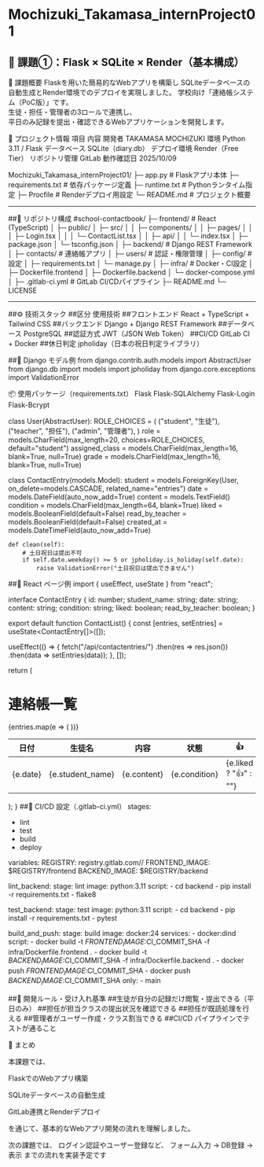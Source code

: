 # Mochizuki_Takamasa_internProject01

## 🧾 課題①：Flask × SQLite × Render（基本構成）
🎯 課題概要
Flaskを用いた簡易的なWebアプリを構築し
SQLiteデータベースの自動生成とRender環境でのデプロイを実現しました。
学校向け「連絡帳システム（PoC版）」です。  
生徒・担任・管理者の3ロールで連携し、  
平日のみ記録を提出・確認できるWebアプリケーションを開発します。

🧩 プロジェクト情報
項目	内容
開発者	TAKAMASA MOCHIZUKI
環境	Python 3.11 / Flask
データベース	SQLite（diary.db）
デプロイ環境	Render（Free Tier）
リポジトリ管理	GitLab
動作確認日	2025/10/09

Mochizuki_Takamasa_internProject01/
├─ app.py                # Flaskアプリ本体
├─ requirements.txt      # 依存パッケージ定義
├─ runtime.txt           # Pythonランタイム指定
├─ Procfile              # Renderデプロイ用設定
└─ README.md             # プロジェクト概要


---
##🧩 リポジトリ構成
#school-contactbook/
├─ frontend/                # React (TypeScript)
│  ├─ public/
│  ├─ src/
│  │  ├─ components/
│  │  ├─ pages/
│  │  │  ├─ Login.tsx
│  │  │  └─ ContactList.tsx
│  │  ├─ api/
│  │  └─ index.tsx
│  ├─ package.json
│  └─ tsconfig.json
│
├─ backend/                 # Django REST Framework
│  ├─ contacts/             # 連絡帳アプリ
│  ├─ users/                # 認証・権限管理
│  ├─ config/               # 設定
│  ├─ requirements.txt
│  └─ manage.py
│
├─ infra/                   # Docker・CI設定
│  ├─ Dockerfile.frontend
│  ├─ Dockerfile.backend
│  └─ docker-compose.yml
│
├─ .gitlab-ci.yml           # GitLab CI/CDパイプライン
├─ README.md
└─ LICENSE


---
##⚙️ 技術スタック
##区分	使用技術
##フロントエンド	React + TypeScript + Tailwind CSS
##バックエンド	Django + Django REST Framework
##データベース	PostgreSQL
##認証方式	JWT（JSON Web Token）
##CI/CD	GitLab CI + Docker
##休日判定	jpholiday（日本の祝日判定ライブラリ）

##🧩 Django モデル例
from django.contrib.auth.models import AbstractUser
from django.db import models
import jpholiday
from django.core.exceptions import ValidationError

📦 使用パッケージ（requirements.txt）
Flask
Flask-SQLAlchemy
Flask-Login
Flask-Bcrypt


class User(AbstractUser):
    ROLE_CHOICES = (
        ("student", "生徒"),
        ("teacher", "担任"),
        ("admin", "管理者"),
    )
    role = models.CharField(max_length=20, choices=ROLE_CHOICES, default="student")
    assigned_class = models.CharField(max_length=16, blank=True, null=True)
    grade = models.CharField(max_length=16, blank=True, null=True)


class ContactEntry(models.Model):
    student = models.ForeignKey(User, on_delete=models.CASCADE, related_name="entries")
    date = models.DateField(auto_now_add=True)
    content = models.TextField()
    condition = models.CharField(max_length=64, blank=True)
    liked = models.BooleanField(default=False)
    read_by_teacher = models.BooleanField(default=False)
    created_at = models.DateTimeField(auto_now_add=True)

    def clean(self):
        # 土日祝日は提出不可
        if self.date.weekday() >= 5 or jpholiday.is_holiday(self.date):
            raise ValidationError("土日祝日は提出できません")

##🧩 React ページ例
import { useEffect, useState } from "react";

interface ContactEntry {
  id: number;
  student_name: string;
  date: string;
  content: string;
  condition: string;
  liked: boolean;
  read_by_teacher: boolean;
}

export default function ContactList() {
  const [entries, setEntries] = useState<ContactEntry[]>([]);

  useEffect(() => {
    fetch("/api/contactentries/")
      .then(res => res.json())
      .then(data => setEntries(data));
  }, []);

  return (
    <div className="p-4">
      <h1 className="text-2xl mb-4">連絡帳一覧</h1>
      <table className="w-full border">
        <thead>
          <tr className="bg-gray-200">
            <th className="p-2 border">日付</th>
            <th className="p-2 border">生徒名</th>
            <th className="p-2 border">内容</th>
            <th className="p-2 border">状態</th>
            <th className="p-2 border">👍</th>
            <th className="p-2 border">既読</th>
          </tr>
        </thead>
        <tbody>
          {entries.map(e => (
            <tr key={e.id}>
              <td className="border p-2">{e.date}</td>
              <td className="border p-2">{e.student_name}</td>
              <td className="border p-2">{e.content}</td>
              <td className="border p-2">{e.condition}</td>
              <td className="border p-2">{e.liked ? "👍" : ""}</td>
              <td className="border p-2">{e.read_by_teacher ? "✅" : ""}</td>
            </tr>
          ))}
        </tbody>
      </table>
    </div>
  );
}
##🧪 CI/CD 設定（.gitlab-ci.yml）
stages:
  - lint
  - test
  - build
  - deploy

variables:
  REGISTRY: registry.gitlab.com/<USERNAME>/<PROJECT>
  FRONTEND_IMAGE: $REGISTRY/frontend
  BACKEND_IMAGE: $REGISTRY/backend

lint_backend:
  stage: lint
  image: python:3.11
  script:
    - cd backend
    - pip install -r requirements.txt
    - flake8

test_backend:
  stage: test
  image: python:3.11
  script:
    - cd backend
    - pip install -r requirements.txt
    - pytest

build_and_push:
  stage: build
  image: docker:24
  services:
    - docker:dind
  script:
    - docker build -t $FRONTEND_IMAGE:$CI_COMMIT_SHA -f infra/Dockerfile.frontend .
    - docker build -t $BACKEND_IMAGE:$CI_COMMIT_SHA -f infra/Dockerfile.backend .
    - docker push $FRONTEND_IMAGE:$CI_COMMIT_SHA
    - docker push $BACKEND_IMAGE:$CI_COMMIT_SHA
  only:
    - main

##🧭 開発ルール・受け入れ基準
##生徒が自分の記録だけ閲覧・提出できる（平日のみ）
##担任が担当クラスの提出状況を確認できる
##担任が既読処理を行える
##管理者がユーザー作成・クラス割当できる
##CI/CD パイプラインでテストが通ること

🏁 まとめ

本課題では、

FlaskでのWebアプリ構築

SQLiteデータベースの自動生成

GitLab連携とRenderデプロイ

を通じて、基本的なWebアプリ開発の流れを理解しました。

次の課題では、
ログイン認証やユーザー登録など、
フォーム入力 → DB登録 → 表示 までの流れを実装予定です